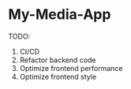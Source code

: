 # My-Media-App

TODO: 
1. CI/CD
2. Refactor backend code 
3. Optimize frontend performance
4. Optimize frontend style
